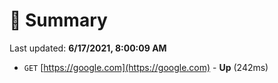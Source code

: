 # 📖 Summary
Last updated: **6/17/2021, 8:00:09 AM**

- `GET` [https://google.com](https://google.com) - **Up** (242ms)
